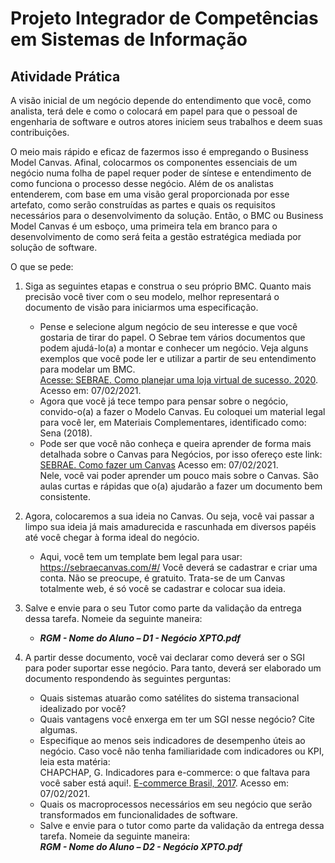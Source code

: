 # Projeto Integrador de Competências em Sistemas de Informação

## Atividade Prática

A visão inicial de um negócio depende do entendimento que você, como analista, terá dele e como o colocará em papel para que o pessoal de engenharia de software e outros atores iniciem seus trabalhos e deem suas contribuições.  

O meio mais rápido e eficaz de fazermos isso é empregando o Business Model Canvas. Afinal, colocarmos os componentes essenciais de um negócio numa folha de papel requer poder de síntese e entendimento de como funciona o processo desse negócio. Além de os analistas entenderem, com base em uma visão geral proporcionada por esse artefato, como serão construídas as partes e quais os requisitos necessários para o desenvolvimento da solução. Então, o BMC ou Business Model Canvas é um esboço, uma primeira tela em branco para o desenvolvimento de como será feita a gestão estratégica mediada por solução de software.  

O que se pede:  

1. Siga as seguintes etapas e construa o seu próprio BMC. Quanto mais precisão você tiver com o seu modelo, melhor representará o documento de visão para iniciarmos uma especificação.  
   - Pense e selecione algum negócio de seu interesse e que você gostaria de tirar do papel. O Sebrae tem vários documentos que podem ajudá-lo(a) a montar e conhecer um negócio. Veja alguns exemplos que você pode ler e utilizar a partir de seu entendimento para modelar um BMC.  
  [Acesse: SEBRAE. Como planejar uma loja virtual de sucesso. 2020](https://www.sebrae.com.br/sites/PortalSebrae/sebraeaz/o-planejamento-da-loja-virtual-de-sucesso,b57d55a4873c4410VgnVCM1000003b74010aRCRD). Acesso em: 07/02/2021.
   - Agora que você já tece tempo para pensar sobre o negócio, convido-o(a) a fazer o Modelo Canvas. Eu coloquei um material legal para você ler, em Materiais Complementares, identificado como: Sena (2018).
   - Pode ser que você não conheça e queira aprender de forma mais detalhada sobre o Canvas para Negócios, por isso ofereço este link: [SEBRAE. Como fazer um Canvas](https://app2.pr.sebrae.com.br/trilhas-conhecimento/trilha/como-fazer-um-canvas.) Acesso em: 07/02/2021.  
Nele, você vai poder aprender um pouco mais sobre o Canvas. São aulas curtas e rápidas que o(a) ajudarão a fazer um documento bem consistente.

1. Agora, colocaremos a sua ideia no Canvas. Ou seja, você vai passar a limpo sua ideia já mais amadurecida e rascunhada em diversos papéis até você chegar à forma ideal do negócio.  
    - Aqui, você tem um template bem legal para usar: https://sebraecanvas.com/#/
Você deverá se cadastrar e criar uma conta. Não se preocupe, é gratuito.
Trata-se de um Canvas totalmente web, é só você se cadastrar e colocar sua ideia.  

3. Salve e envie para o seu Tutor como parte da validação da entrega dessa tarefa. Nomeie da seguinte maneira:
   - ***RGM - Nome do Aluno – D1 - Negócio XPTO.pdf***
  
4. A partir desse documento, você vai declarar como deverá ser o SGI para poder suportar esse negócio. Para tanto, deverá ser elaborado um documento respondendo às seguintes perguntas:  
    - Quais sistemas atuarão como satélites do sistema transacional idealizado por você?
    - Quais vantagens você enxerga em ter um SGI nesse negócio? Cite algumas.
    - Especifique ao menos seis indicadores de desempenho úteis ao negócio. Caso você não tenha familiaridade com indicadores ou KPI, leia esta matéria:  
CHAPCHAP, G. Indicadores para e-commerce: o que faltava para você saber está aqui!. [E-commerce Brasil, 2017](https://www.ecommercebrasil.com.br/artigos/indicadores-para-e-commerce-o-que-faltava-para-voce-saber-esta-aqui/). Acesso em: 07/02/2021.
    - Quais os macroprocessos necessários em seu negócio que serão transformados em funcionalidades de software.  
    - Salve e envie para o tutor como parte da validação da entrega dessa tarefa. Nomeie  da seguinte maneira:  
  ***RGM - Nome do Aluno – D2 - Negócio XPTO.pdf***
